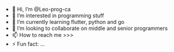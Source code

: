 - 👋 Hi, I’m @Leo-prog-ca
- 👀 I’m interested in programming stuff
- 🌱 I’m currently learning flutter, python and go
- 💞️ I’m looking to collaborate on middle and senior programmers
- 📫 How to reach me >>> 
- ⚡ Fun fact: ...

<!---
Leo-prog-ca/Leo-prog-ca is a ✨ special ✨ repository because its `README.md` (this file) appears on your GitHub profile.
You can click the Preview link to take a look at your changes.
--->

